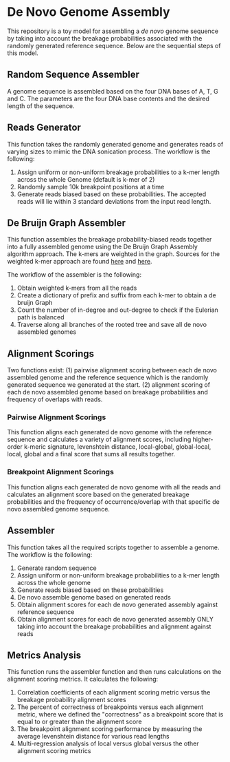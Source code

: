 # De Novo Genome Assembly
This repository is a toy model for assembling a _de novo_ genome sequence by taking
into account the breakage probabilities associated with the randomly generated
reference sequence. Below are the sequential steps of this model.

## Random Sequence Assembler
A genome sequence is assembled based on the four DNA bases of A, T, G and C. The
parameters are the four DNA base contents and the desired length of the sequence.

## Reads Generator
This function takes the randomly generated genome and generates reads of varying sizes
to mimic the DNA sonication process. The workflow is the following:
1. Assign uniform or non-uniform breakage probabilities to a k-mer length across the whole Genome (default is k-mer of 2)
2. Randomly sample 10k breakpoint positions at a time
3. Generate reads biased based on these probabilities. The accepted reads will lie within 3 standard deviations from the input read length.

## De Bruijn Graph Assembler
This function assembles the breakage probability-biased reads together into a fully
assembled genome using the De Bruijn Graph Assembly algorithm approach. The k-mers are weighted in the graph. Sources for the weighted k-mer approach are found
[here](https://www.ncbi.nlm.nih.gov/pmc/articles/PMC4719071/) and
[here](https://www.cs.jhu.edu/~langmea/resources/lecture_notes/assembly_dbg.pdf).

The workflow of the assembler is the following:

1. Obtain weighted k-mers from all the reads
2. Create a dictionary of prefix and suffix from each k-mer to obtain a de bruijn Graph
3. Count the number of in-degree and out-degree to check if the Eulerian path is balanced
4. Traverse along all branches of the rooted tree and save all de novo assembled genomes

## Alignment Scorings
Two functions exist: (1) pairwise alignment scoring between each de novo assembled genome
and the reference sequence which is the randomly generated sequence we generated at the start.
(2) alignment scoring of each de novo assembled genome based on breakage probabilities
and frequency of overlaps with reads.

### Pairwise Alignment Scorings
This function aligns each generated de novo genome with the reference sequence and
calculates a variety of alignment scores, including higher-order k-meric signature,
levenshtein distance, local-global, global-local, local, global and a final score that sums all results together.

### Breakpoint Alignment Scorings
This function aligns each generated de novo genome with all the reads and calculates
an alignment score based on the generated breakage probabilities and the frequency
of occurrence/overlap with that specific de novo assembled genome sequence.

## Assembler
This function takes all the required scripts together to assemble a genome. The workflow
is the following:

1. Generate random sequence                                        
2. Assign uniform or non-uniform breakage probabilities to a k-mer length across the whole genome
3. Generate reads biased based on these probabilities                         
4. De novo assemble genome based on generated reads                           
5. Obtain alignment scores for each de novo generated assembly against reference sequence                                                         
6. Obtain alignment scores for each de novo generated assembly ONLY taking into account the breakage probabilities and alignment against reads

## Metrics Analysis
This function runs the assembler function and then runs calculations on the
alignment scoring metrics. It calculates the following:

1. Correlation coefficients of each alignment scoring metric versus the breakage probability alignment scores
2. The percent of correctness of breakpoints versus each alignment metric, where we defined the "correctness" as a breakpoint score that is equal to or greater than the alignment score
3. The breakpoint alignment scoring performance by measuring the average levenshtein distance for various read lengths
4. Multi-regression analysis of local versus global versus the other alignment scoring metrics
